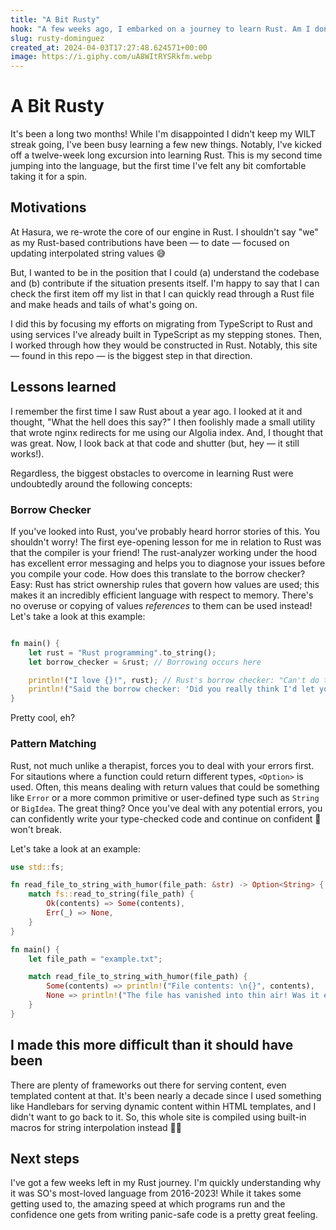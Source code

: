 ```yaml
---
title: "A Bit Rusty"
hook: "A few weeks ago, I embarked on a journey to learn Rust. Am I done? Of course not! However, I'm dangerously literate...and a able to write at least this site 🎉"
slug: rusty-dominguez
created_at: 2024-04-03T17:27:48.624571+00:00
image: https://i.giphy.com/uA8WItRYSRkfm.webp
---
```


# A Bit Rusty

It's been a long two months! While I'm disappointed I didn't keep my WILT streak going, I've been busy learning a few
new things. Notably, I've kicked off a twelve-week long excursion into learning Rust. This is my second time jumping
into the language, but the first time I've felt any bit comfortable taking it for a spin.

## Motivations

At Hasura, we re-wrote the core of our engine in Rust. I shouldn't say "we" as my Rust-based contributions have been —
to date — focused on updating interpolated string values 😅

But, I wanted to be in the position that I could (a) understand the codebase and (b) contribute if the situation
presents itself. I'm happy to say that I can check the first item off my list in that I can quickly read through a Rust
file and make heads and tails of what's going on.

I did this by focusing my efforts on migrating from TypeScript to Rust and using services I've already built in
TypeScript as my stepping stones. Then, I worked through how they would be constructed in Rust. Notably, this site —
found in this repo — is the biggest step in that direction.

## Lessons learned

I remember the first time I saw Rust about a year ago. I looked at it and thought, "What the hell does this say?" I then
foolishly made a small utility that wrote nginx redirects for me using our Algolia index. And, I thought that was great.
Now, I look back at that code and shutter (but, hey — it still works!).

Regardless, the biggest obstacles to overcome in learning Rust were undoubtedly around the following concepts:

### Borrow Checker

If you've looked into Rust, you've probably heard horror stories of this. You shouldn't worry! The first eye-opening
lesson for me in relation to Rust was that the compiler is your friend! The rust-analyzer working under the hood has
excellent error messaging and helps you to diagnose your issues before you compile your code. How does this translate to
the borrow checker? Easy: Rust has strict ownership rules that govern how values are used; this makes it an incredibly
efficient language with respect to memory. There's no overuse or copying of values _references_ to them can be used
instead! Let's take a look at this example:

```rust

fn main() {
    let rust = "Rust programming".to_string();
    let borrow_checker = &rust; // Borrowing occurs here

    println!("I love {}!", rust); // Rust's borrow checker: "Can't do that! I'm still using it!"
    println!("Said the borrow checker: 'Did you really think I'd let you modify {} while it's borrowed?'", borrow_checker);
}
```

Pretty cool, eh?

### Pattern Matching

Rust, not much unlike a therapist, forces you to deal with your errors first. For sitautions where a function could
return different types, `<Option>` is used. Often, this means dealing with return values that could be something like
`Error` or a more common primitive or user-defined type such as `String` or `BigIdea`. The great thing? Once you've deal
with any potential errors, you can confidently write your type-checked code and continue on confident 💩 won't break.

Let's take a look at an example:

```rust
use std::fs;

fn read_file_to_string_with_humor(file_path: &str) -> Option<String> {
    match fs::read_to_string(file_path) {
        Ok(contents) => Some(contents),
        Err(_) => None,
    }
}

fn main() {
    let file_path = "example.txt";

    match read_file_to_string_with_humor(file_path) {
        Some(contents) => println!("File contents: \n{}", contents),
        None => println!("The file has vanished into thin air! Was it ever real to begin with?"),
    }
}
```

## I made this more difficult than it should have been

There are plenty of frameworks out there for serving content, even templated content at that. It's been nearly a decade
since I used something like Handlebars for serving dynamic content within HTML templates, and I didn't want to go back
to it. So, this whole site is compiled using built-in macros for string interpolation instead 🤷‍♂️

## Next steps

I've got a few weeks left in my Rust journey. I'm quickly understanding why it was SO's most-loved language from
2016-2023! While it takes some getting used to, the amazing speed at which programs run and the confidence one gets from
writing panic-safe code is a pretty great feeling.
